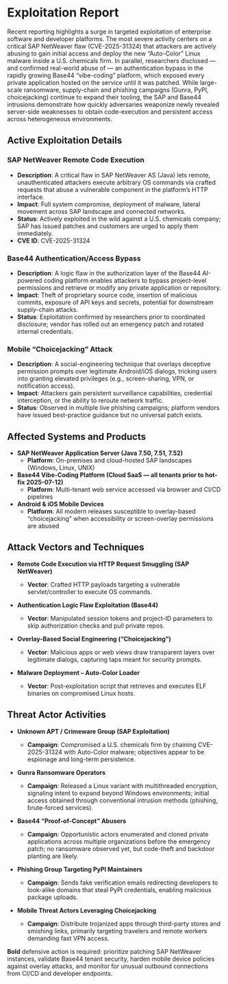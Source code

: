 # Exploitation Report

Recent reporting highlights a surge in targeted exploitation of enterprise software and developer platforms. The most severe activity centers on a critical SAP NetWeaver flaw (CVE-2025-31324) that attackers are actively abusing to gain initial access and deploy the new “Auto-Color” Linux malware inside a U.S. chemicals firm. In parallel, researchers disclosed — and confirmed real-world abuse of — an authentication bypass in the rapidly growing Base44 “vibe-coding” platform, which exposed every private application hosted on the service until it was patched. While large-scale ransomware, supply-chain and phishing campaigns (Gunra, PyPI, choicejacking) continue to expand their tooling, the SAP and Base44 intrusions demonstrate how quickly adversaries weaponize newly revealed server-side weaknesses to obtain code-execution and persistent access across heterogeneous environments.

## Active Exploitation Details

### SAP NetWeaver Remote Code Execution
- **Description**: A critical flaw in SAP NetWeaver AS (Java) lets remote, unauthenticated attackers execute arbitrary OS commands via crafted requests that abuse a vulnerable component in the platform’s HTTP interface.  
- **Impact**: Full system compromise, deployment of malware, lateral movement across SAP landscape and connected networks.  
- **Status**: Actively exploited in the wild against a U.S. chemicals company; SAP has issued patches and customers are urged to apply them immediately.  
- **CVE ID**: CVE-2025-31324  

### Base44 Authentication/Access Bypass
- **Description**: A logic flaw in the authorization layer of the Base44 AI-powered coding platform enables attackers to bypass project-level permissions and retrieve or modify any private application or repository.  
- **Impact**: Theft of proprietary source code, insertion of malicious commits, exposure of API keys and secrets, potential for downstream supply-chain attacks.  
- **Status**: Exploitation confirmed by researchers prior to coordinated disclosure; vendor has rolled out an emergency patch and rotated internal credentials.  

### Mobile “Choicejacking” Attack
- **Description**: A social-engineering technique that overlays deceptive permission prompts over legitimate Android/iOS dialogs, tricking users into granting elevated privileges (e.g., screen-sharing, VPN, or notification access).  
- **Impact**: Attackers gain persistent surveillance capabilities, credential interception, or the ability to reroute network traffic.  
- **Status**: Observed in multiple live phishing campaigns; platform vendors have issued best-practice guidance but no universal patch exists.  

## Affected Systems and Products

- **SAP NetWeaver Application Server (Java 7.50, 7.51, 7.52)**  
  - **Platform**: On-premises and cloud-hosted SAP landscapes (Windows, Linux, UNIX)  
- **Base44 Vibe-Coding Platform (Cloud SaaS — all tenants prior to hot-fix 2025-07-12)**  
  - **Platform**: Multi-tenant web service accessed via browser and CI/CD pipelines  
- **Android & iOS Mobile Devices**  
  - **Platform**: All modern releases susceptible to overlay-based “choicejacking” when accessibility or screen-overlay permissions are abused  

## Attack Vectors and Techniques

- **Remote Code Execution via HTTP Request Smuggling (SAP NetWeaver)**  
  - **Vector**: Crafted HTTP payloads targeting a vulnerable servlet/controller to execute OS commands.  

- **Authentication Logic Flaw Exploitation (Base44)**  
  - **Vector**: Manipulated session tokens and project-ID parameters to skip authorization checks and pull private repos.  

- **Overlay-Based Social Engineering (“Choicejacking”)**  
  - **Vector**: Malicious apps or web views draw transparent layers over legitimate dialogs, capturing taps meant for security prompts.  

- **Malware Deployment – Auto-Color Loader**  
  - **Vector**: Post-exploitation script that retrieves and executes ELF binaries on compromised Linux hosts.  

## Threat Actor Activities

- **Unknown APT / Crimeware Group (SAP Exploitation)**  
  - **Campaign**: Compromised a U.S. chemicals firm by chaining CVE-2025-31324 with Auto-Color malware; objectives appear to be espionage and long-term persistence.  

- **Gunra Ransomware Operators**  
  - **Campaign**: Released a Linux variant with multithreaded encryption, signaling intent to expand beyond Windows environments; initial access obtained through conventional intrusion methods (phishing, brute-forced services).  

- **Base44 “Proof-of-Concept” Abusers**  
  - **Campaign**: Opportunistic actors enumerated and cloned private applications across multiple organizations before the emergency patch; no ransomware observed yet, but code-theft and backdoor planting are likely.  

- **Phishing Group Targeting PyPI Maintainers**  
  - **Campaign**: Sends fake verification emails redirecting developers to look-alike domains that steal PyPI credentials, enabling malicious package uploads.  

- **Mobile Threat Actors Leveraging Choicejacking**  
  - **Campaign**: Distribute trojanized apps through third-party stores and smishing links, primarily targeting travelers and remote workers demanding fast VPN access.  

**Bold** defensive action is required: prioritize patching SAP NetWeaver instances, validate Base44 tenant security, harden mobile device policies against overlay attacks, and monitor for unusual outbound connections from CI/CD and developer endpoints.